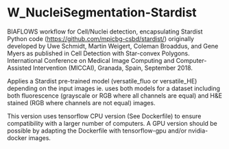 # W_NucleiSegmentation-Stardist
BIAFLOWS workflow for Cell/Nuclei detection, encapsulating Stardist Python code (https://github.com/mpicbg-csbd/stardist/) originally developed by Uwe Schmidt, Martin Weigert, Coleman Broaddus, and Gene Myers as published in Cell Detection with Star-convex Polygons. International Conference on Medical Image Computing and Computer-Assisted Intervention (MICCAI), Granada, Spain, September 2018.

Applies a Stardist pre-trained model (versatile_fluo or versatile_HE) depending on the input images ie. uses both models for a dataset including both fluorescence (grayscale or RGB where all channels are equal) and H&E stained (RGB where channels are not equal) images.

This version uses tensorflow CPU version (See Dockerfile) to ensure compatibility with a larger number of computers. A GPU version should be possible by adapting the Dockerfile with tensorflow-gpu and/or nvidia-docker images.
